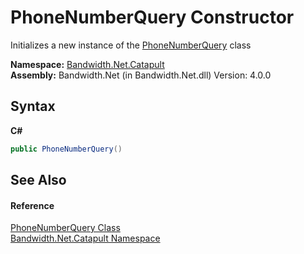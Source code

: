 ﻿# PhoneNumberQuery Constructor 
 

Initializes a new instance of the <a href ="T_Bandwidth_Net_Catapult_PhoneNumberQuery.md">PhoneNumberQuery</a> class

**Namespace:**&nbsp;<a href ="N_Bandwidth_Net_Catapult.md">Bandwidth.Net.Catapult</a><br />**Assembly:**&nbsp;Bandwidth.Net (in Bandwidth.Net.dll) Version: 4.0.0

## Syntax

**C#**<br />
``` C#
public PhoneNumberQuery()
```


## See Also


#### Reference
<a href ="T_Bandwidth_Net_Catapult_PhoneNumberQuery.md">PhoneNumberQuery Class</a><br /><a href ="N_Bandwidth_Net_Catapult.md">Bandwidth.Net.Catapult Namespace</a><br />